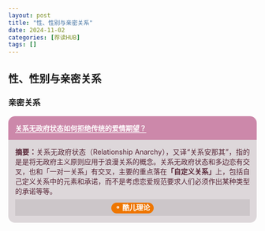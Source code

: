 ```yaml
---
layout: post
title: "性、性别与亲密关系"
date: 2024-11-02
categories: [荐读HUB]
tags: []  
---
```


## 性、性别与亲密关系

### 亲密关系

<div style="margin: 0 0 2em 0">
<div style="border-radius: 1em 1em 0 0; background: #c8a; min-height: 1em; padding: 1em; color: #fff">
<h4 style="margin: 0; font-size: 1em"><a href="https://mp.weixin.qq.com/s/Ttim0D6oYMZ86OqWuitgsg"; style="text-decoration: underline; text-underline-offset: 0.2em; color: #fff">关系无政府状态如何拒绝传统的爱情期望？</a></h4>
</div>
<div style="border-radius: 0 0 1em 1em; background: #ddd7da; min-height: 4em; padding: 1em; color: #523; text-align: justify">
<b>摘要：</b>关系无政府状态（Relationship Anarchy），又译“关系安那其”，指的是是将无政府主义原则应用于浪漫关系的概念。关系无政府状态和多边恋有交叉，也和「一对一关系」有交叉，主要的重点落在<b>「自定义关系」</b>上，包括自己定义关系中的元素和承诺，而不是考虑恋爱规范要求人们必须作出某种类型的承诺等等。
<div style="margin: 0.5em 0 0 0; text-align: center; background: #ccc6c9; padding: 0.5em 0">
<span style="background: #ee7700; color: white; padding: 0.1em 0.5em 0.2em 0.5em; border-radius: 1em">
<b>⚬ 酷儿理论</b></span>
</div>
</div>
</div>
